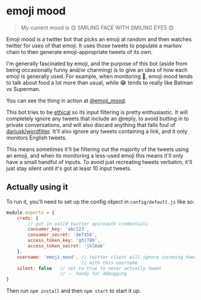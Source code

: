 # emoji mood

> My current mood is :blush: SMILING FACE WITH SMILING EYES :blush:

Emoji mood is a twitter bot that picks an emoji at random and then
watches twitter for uses of that emoji. It uses those tweets to 
populate a markov chain to then generate emoji-appropriate tweets
of its own.

I'm generally fascinated by emoji, and the purpose of this bot
(aside from being occasionally funny and/or charming) is to give an
idea of how each emoji is generally used. For example, when monitoring
:pig:, emoji mood tends to talk about food a lot more than usual, while
:joy: tends to really like Batman vs Superman.

You can see the thing in action at [@emoji_mood](http://twitter.com/emoji_mood).

This bot tries to be [ethical](http://tinysubversions.com/2013/03/basic-twitter-bot-etiquette/)
so its input filtering is pretty enthusiastic. It will completely ignore
any tweets that include an @reply, to avoid butting in to private conversations,
and will also discard anything that falls foul of [dariusk/wordfilter](https://github.com/dariusk/wordfilter).
It'll also ignore any tweets containing a link, and it only monitors
English tweets.

This means sometimes it'll be filtering out the majority of the tweets
using an emoji, and when its monitoring a less-used emoji this means it'll
only have a small handful of inputs. To avoid just recreating tweets verbatim,
it'll just stay silent until it's got at least 10 input tweets.

## Actually using it

To run it, you'll need to set up the config object in `config/default.js`
like so:

```js 
module.exports = {
    creds: {
        // put in valid twitter api/oauth credentials
        consumer_key: 'abc123',
        consumer_secret: 'def456',
        access_token_key: 'ghi789',
        access_token_secret: 'jkl0ab'
    },
    username: 'emoji_mood', // twitter client will ignore incoming tweets
                            // with this username    
    silent: false   // set to true to never actually tweet
                    // -- handy for debugging
}
```

Then run `npm install` and then `npm start` to start it up.


